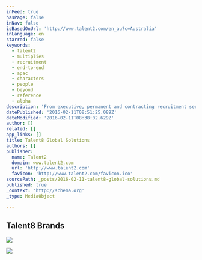 ```yaml
---
inFeed: true
hasPage: false
inNav: false
isBasedOnUrl: 'http://www.talent2.com/en_au?c=Australia'
inLanguage: en
starred: false
keywords:
  - talent2
  - multiplies
  - recruitment
  - end-to-end
  - apac
  - characters
  - people
  - beyond
  - reference
  - alpha
description: 'From executive, permanent and contracting recruitment services to HR Advisory, Payroll and Learning solutions. Call us today.'
datePublished: '2016-02-11T08:51:25.089Z'
dateModified: '2016-02-11T08:38:02.629Z'
author: []
related: []
app_links: []
title: Talent8 Global Solutions
authors: []
publisher:
  name: Talent2
  domain: www.talent2.com
  url: 'http://www.talent2.com'
  favicon: 'http://www.talent2.com/favicon.ico'
sourcePath: _posts/2016-02-11-talent8-global-solutions.md
published: true
_context: 'http://schema.org'
_type: MediaObject

---
```

<article style=""><h1>Talent8 Brands</h1><img src="https://s3-us-west-2.amazonaws.com/the-grid-img/p/9175e14faa6a689f94ecacc4271c2e18b82da019.jpg" /></article>

![](https://the-grid-user-content.s3-us-west-2.amazonaws.com/30b32f1d-39f1-442c-ac55-98ff68395d87.jpg)